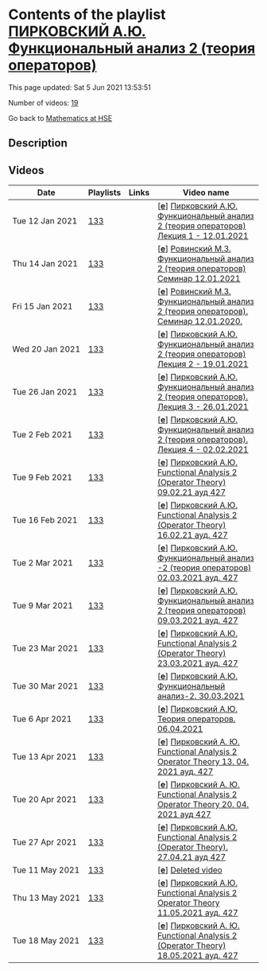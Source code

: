 # Contents of the playlist [ПИРКОВСКИЙ А.Ю. Функциональный анализ 2 (теория операторов)](https://www.youtube.com/playlist?list=PLq3E5oubNNoAlzeYQU2H49zmvYmCETJ1i)

This page updated: Sat 5 Jun 2021 13:53:51

Number of videos: [19](#videos)

Go back to [Mathematics at HSE](../README.md)

## Description



## Videos

|Date|Playlists|Links|Video name|
|---|---|---|---|
| Tue&nbsp;12&nbsp;Jan&nbsp;2021 | [133](../playlists/133 "ПИРКОВСКИЙ А.Ю. Функциональный анализ 2 (теория операторов)") |  | [[**e**](https://studio.youtube.com/video/cnMsGglTJYs/edit "Edit")] [Пирковский А.Ю. Функциональный анализ 2 (теория операторов) Лекция 1 - 12.01.2021](https://www.youtube.com/watch?v=cnMsGglTJYs&list=PLq3E5oubNNoAlzeYQU2H49zmvYmCETJ1i "Функциональный анализ 2 (теория операторов) Факультет математики Формат изучения: без онлайн-курса Пирковский Алексей Юльевич Язык: английский") |
| Thu&nbsp;14&nbsp;Jan&nbsp;2021 | [133](../playlists/133 "ПИРКОВСКИЙ А.Ю. Функциональный анализ 2 (теория операторов)") |  | [[**e**](https://studio.youtube.com/video/4uxumt0FQGA/edit "Edit")] [Ровинский М.З. Функциональный анализ 2 (теория операторов) Семинар 12.01.2021](https://www.youtube.com/watch?v=4uxumt0FQGA&list=PLq3E5oubNNoAlzeYQU2H49zmvYmCETJ1i "Seminar: Functional Analysis 2 (Operator Theory)  Spring 2021") |
| Fri&nbsp;15&nbsp;Jan&nbsp;2021 | [133](../playlists/133 "ПИРКОВСКИЙ А.Ю. Функциональный анализ 2 (теория операторов)") |  | [[**e**](https://studio.youtube.com/video/XWgCJT_BlrQ/edit "Edit")] [Ровинский М.З. Функциональный анализ 2 (теория операторов). Семинар 12.01.2020.](https://www.youtube.com/watch?v=XWgCJT_BlrQ&list=PLq3E5oubNNoAlzeYQU2H49zmvYmCETJ1i) |
| Wed&nbsp;20&nbsp;Jan&nbsp;2021 | [133](../playlists/133 "ПИРКОВСКИЙ А.Ю. Функциональный анализ 2 (теория операторов)") |  | [[**e**](https://studio.youtube.com/video/6NYkGm7gVzg/edit "Edit")] [Пирковский А.Ю. Функциональный анализ 2 (теория операторов) Лекция 2 - 19.01.2021](https://www.youtube.com/watch?v=6NYkGm7gVzg&list=PLq3E5oubNNoAlzeYQU2H49zmvYmCETJ1i) |
| Tue&nbsp;26&nbsp;Jan&nbsp;2021 | [133](../playlists/133 "ПИРКОВСКИЙ А.Ю. Функциональный анализ 2 (теория операторов)") |  | [[**e**](https://studio.youtube.com/video/GNbGVNLi-qw/edit "Edit")] [Пирковский А.Ю. Функциональный анализ 2 (теория операторов). Лекция 3 - 26.01.2021](https://www.youtube.com/watch?v=GNbGVNLi-qw&list=PLq3E5oubNNoAlzeYQU2H49zmvYmCETJ1i "Functional Analysis 2 (Operator Theory)  3 module Alexei Yu. Pirkovskii Language: English") |
| Tue&nbsp;2&nbsp;Feb&nbsp;2021 | [133](../playlists/133 "ПИРКОВСКИЙ А.Ю. Функциональный анализ 2 (теория операторов)") |  | [[**e**](https://studio.youtube.com/video/1yrwvDetUYM/edit "Edit")] [Пирковский А.Ю. Функциональный анализ 2 (теория операторов). Лекция 4 - 02.02.2021](https://www.youtube.com/watch?v=1yrwvDetUYM&list=PLq3E5oubNNoAlzeYQU2H49zmvYmCETJ1i) |
| Tue&nbsp;9&nbsp;Feb&nbsp;2021 | [133](../playlists/133 "ПИРКОВСКИЙ А.Ю. Функциональный анализ 2 (теория операторов)") |  | [[**e**](https://studio.youtube.com/video/zmFetJRAC4c/edit "Edit")] [Пирковский А.Ю. Functional Analysis 2 (Operator Theory)  09.02.21 ауд 427](https://www.youtube.com/watch?v=zmFetJRAC4c&list=PLq3E5oubNNoAlzeYQU2H49zmvYmCETJ1i "Функциональный анализ 2 (теория операторов) Факультет математики 3 модуль Пирковский Алексей Юльевич") |
| Tue&nbsp;16&nbsp;Feb&nbsp;2021 | [133](../playlists/133 "ПИРКОВСКИЙ А.Ю. Функциональный анализ 2 (теория операторов)") |  | [[**e**](https://studio.youtube.com/video/eHVR5y5LHqc/edit "Edit")] [Пирковский А.Ю. Functional Analysis 2 (Operator Theory) 16.02.21 ауд. 427](https://www.youtube.com/watch?v=eHVR5y5LHqc&list=PLq3E5oubNNoAlzeYQU2H49zmvYmCETJ1i "Функциональный анализ 2 (теория операторов) Факультет математики 3 модуль Пирковский Алексей Юльевич Язык: английский") |
| Tue&nbsp;2&nbsp;Mar&nbsp;2021 | [133](../playlists/133 "ПИРКОВСКИЙ А.Ю. Функциональный анализ 2 (теория операторов)") |  | [[**e**](https://studio.youtube.com/video/CuoaiVV1_vw/edit "Edit")] [Пирковский  А.Ю. Функциональный анализ -2 (теория операторов) 02.03.2021 ауд. 427](https://www.youtube.com/watch?v=CuoaiVV1_vw&list=PLq3E5oubNNoAlzeYQU2H49zmvYmCETJ1i "Functional Analysis 2 (Operator Theory) Faculty of Mathematics 3 module Alexei Yu. Pirkovski") |
| Tue&nbsp;9&nbsp;Mar&nbsp;2021 | [133](../playlists/133 "ПИРКОВСКИЙ А.Ю. Функциональный анализ 2 (теория операторов)") |  | [[**e**](https://studio.youtube.com/video/vhTVtB987Dw/edit "Edit")] [Пирковский А.Ю. Функциональный анализ 2 (теория операторов) 09.03.2021 ауд. 427](https://www.youtube.com/watch?v=vhTVtB987Dw&list=PLq3E5oubNNoAlzeYQU2H49zmvYmCETJ1i) |
| Tue&nbsp;23&nbsp;Mar&nbsp;2021 | [133](../playlists/133 "ПИРКОВСКИЙ А.Ю. Функциональный анализ 2 (теория операторов)") |  | [[**e**](https://studio.youtube.com/video/fhXbgF_c3bQ/edit "Edit")] [Пирковский А.Ю. Functional Analysis 2 (Operator Theory)  23.03.2021 ауд. 427](https://www.youtube.com/watch?v=fhXbgF_c3bQ&list=PLq3E5oubNNoAlzeYQU2H49zmvYmCETJ1i "Функциональный анализ 2 (теория операторов) Дисциплина общефакультетского пула Факультет математики 3 модуль Пирковский Алексей Юльевич Язык: английский") |
| Tue&nbsp;30&nbsp;Mar&nbsp;2021 | [133](../playlists/133 "ПИРКОВСКИЙ А.Ю. Функциональный анализ 2 (теория операторов)") |  | [[**e**](https://studio.youtube.com/video/nCrfo8BhiPc/edit "Edit")] [Пирковский А.Ю. Функциональный анализ-2. 30.03.2021](https://www.youtube.com/watch?v=nCrfo8BhiPc&list=PLq3E5oubNNoAlzeYQU2H49zmvYmCETJ1i "Functional Analysis 2 (Operator Theory) Optional course (faculty) Faculty of Mathematics Alexei Yu. Pirkovskii Language: English") |
| Tue&nbsp;6&nbsp;Apr&nbsp;2021 | [133](../playlists/133 "ПИРКОВСКИЙ А.Ю. Функциональный анализ 2 (теория операторов)") |  | [[**e**](https://studio.youtube.com/video/2sgE3qkNKTI/edit "Edit")] [Пирковский А.Ю. Теория операторов. 06.04.2021](https://www.youtube.com/watch?v=2sgE3qkNKTI&list=PLq3E5oubNNoAlzeYQU2H49zmvYmCETJ1i) |
| Tue&nbsp;13&nbsp;Apr&nbsp;2021 | [133](../playlists/133 "ПИРКОВСКИЙ А.Ю. Функциональный анализ 2 (теория операторов)") |  | [[**e**](https://studio.youtube.com/video/yLfrQb6Why8/edit "Edit")] [Пирковский А. Ю.  Functional Analysis 2 Operator Theory 13. 04. 2021 ауд.  427](https://www.youtube.com/watch?v=yLfrQb6Why8&list=PLq3E5oubNNoAlzeYQU2H49zmvYmCETJ1i) |
| Tue&nbsp;20&nbsp;Apr&nbsp;2021 | [133](../playlists/133 "ПИРКОВСКИЙ А.Ю. Функциональный анализ 2 (теория операторов)") |  | [[**e**](https://studio.youtube.com/video/O8O9CkmzdMg/edit "Edit")] [Пирковский А. Ю.  Functional Analysis 2 Operator Theory 20. 04. 2021 ауд  427](https://www.youtube.com/watch?v=O8O9CkmzdMg&list=PLq3E5oubNNoAlzeYQU2H49zmvYmCETJ1i) |
| Tue&nbsp;27&nbsp;Apr&nbsp;2021 | [133](../playlists/133 "ПИРКОВСКИЙ А.Ю. Функциональный анализ 2 (теория операторов)") |  | [[**e**](https://studio.youtube.com/video/VGt3bSSmpaY/edit "Edit")] [Пирковский А.Ю. Functional Analysis 2 (Operator Theory). 27.04.21 ауд 427](https://www.youtube.com/watch?v=VGt3bSSmpaY&list=PLq3E5oubNNoAlzeYQU2H49zmvYmCETJ1i "Функциональный анализ 2 (теория операторов) Дисциплина общефакультетского пула Факультет математики Когда читается: 4 модуль Преподаватель: Пирковский Алексей Юльевич Язык: английский") |
| Tue&nbsp;11&nbsp;May&nbsp;2021 | [133](../playlists/133 "ПИРКОВСКИЙ А.Ю. Функциональный анализ 2 (теория операторов)") |  | [[**e**](https://studio.youtube.com/video/qdZPhgB-idM/edit "Edit")] [Deleted video](https://www.youtube.com/watch?v=qdZPhgB-idM&list=PLq3E5oubNNoAlzeYQU2H49zmvYmCETJ1i "This video is unavailable.") |
| Thu&nbsp;13&nbsp;May&nbsp;2021 | [133](../playlists/133 "ПИРКОВСКИЙ А.Ю. Функциональный анализ 2 (теория операторов)") |  | [[**e**](https://studio.youtube.com/video/YmWAKPcX3DI/edit "Edit")] [Пирковский А.Ю.  Functional Analysis 2 Operator Theory 11.05.2021 ауд.  427](https://www.youtube.com/watch?v=YmWAKPcX3DI&list=PLq3E5oubNNoAlzeYQU2H49zmvYmCETJ1i) |
| Tue&nbsp;18&nbsp;May&nbsp;2021 | [133](../playlists/133 "ПИРКОВСКИЙ А.Ю. Функциональный анализ 2 (теория операторов)") |  | [[**e**](https://studio.youtube.com/video/wXfmCB58dWk/edit "Edit")] [Пирковский А. Ю. Functional Analysis 2 (Operator Theory) 18.05.2021 ауд. 427](https://www.youtube.com/watch?v=wXfmCB58dWk&list=PLq3E5oubNNoAlzeYQU2H49zmvYmCETJ1i "2020/2021 Functional Analysis 2 (Operator Theory) Optional course (faculty) Faculty of Mathematics 4 module Alexei Yu. Pirkovskii Language: English") |
